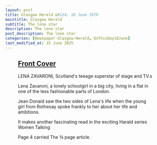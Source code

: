 ```yaml
---
layout: post
title: Glasgow Herald &#124; 18 June 1979
maintitle: Glasgow Herald
subtitle: The lone star
description: The lone star
post_description: The lone star
categories: [Newspaper-Glasgow-Herald, OnThisDay18June]
last_modified_at: 15 June 2025
---
```


<figure class="fig3">
<div class="CardLayout">
<div class="CardItem"><h2 id="infobox1" class="infobox"><a href="#infobox1">Front Cover</a></h2>
<div class="CardItem split">
<p>LENA ZAVARONI, Scotland's teeage superstar of stage and TV.s</p>
<p>Lena Zavaroni, a lonely schoolgirl in a big city, living in a flat in one of the less fashionable parts of London.</p>
<p>Jean Donaid saw the two sides of Lena's life when the young girl from Rothesay spoke frankly to her about her life and ambitions.</p>
<p>It makes another fascinating read in the exciting Harald series Women Talking</p>
<p>Page 4 carried The ¾ page article.</p>
</div></div></div>
</figure>

